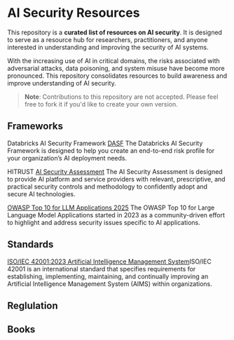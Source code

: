 # AI Security Resources

This repository is a **curated list of resources on AI security**. It is designed to serve as a resource hub for researchers, practitioners, and anyone interested in understanding and improving the security of AI systems.

With the increasing use of AI in critical domains, the risks associated with adversarial attacks, data poisoning, and system misuse have become more pronounced. This repository consolidates resources to build awareness and improve understanding of AI security.

> **Note**: Contributions to this repository are not accepted. Please feel free to fork it if you'd like to create your own version.

## Frameworks

Databricks AI Security Framework [DASF](https://www.databricks.com/resources/whitepaper/databricks-ai-security-framework-dasf) The Databricks AI Security Framework is designed to help you create an end-to-end risk profile for your organization’s AI deployment needs.

HITRUST [AI Security Assessment](https://hitrustalliance.net/assessments-and-certifications/aisecurityassessment) The AI Security Assessment is designed to provide AI platform and service providers with relevant, prescriptive, and practical security controls and methodology to confidently adopt and secure AI technologies.

[OWASP Top 10 for LLM Applications 2025](https://genai.owasp.org/resource/owasp-top-10-for-llm-applications-2025/) The OWASP Top 10 for Large Language Model Applications started in 2023 as a community-driven effort to highlight and address security issues specific to AI applications. 


## Standards

[ISO/IEC 42001:2023 Artificial Intelligence Management System](https://www.iso.org/standard/81230.html)ISO/IEC 42001 is an international standard that specifies requirements for establishing, implementing, maintaining, and continually improving an Artificial Intelligence Management System (AIMS) within organizations.

## Reglulation

## Books


